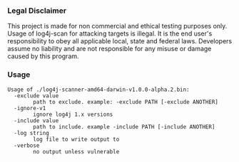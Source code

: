 
### Legal Disclaimer
This project is made for non commercial and ethical testing purposes only. Usage of log4j-scan for attacking targets is illegal. It is the end user's responsibility to obey all applicable local, state and federal laws. Developers assume no liability and are not responsible for any misuse or damage caused by this program.
### Usage
```
Usage of ./log4j-scanner-amd64-darwin-v1.0.0-alpha.2.bin:
  -exclude value
        path to exclude. example: -exclude PATH [-exclude ANOTHER]
  -ignore-v1
        ignore log4j 1.x versions
  -include value
        path to include. example -include PATH [-include ANOTHER]
  -log string
        log file to write output to
  -verbose
        no output unless vulnerable
```
